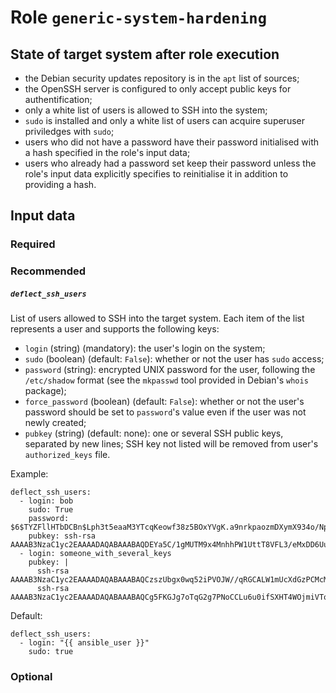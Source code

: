 # Role `generic-system-hardening`

## State of target system after role execution

- the Debian security updates repository is in the `apt` list of sources;
- the OpenSSH server is configured to only accept public keys for
  authentification;
- only a white list of users is allowed to SSH into the system;
- `sudo` is installed and only a white list of users can acquire superuser
  priviledges with `sudo`;
- users who did not have a password have their password initialised with a hash
  specified in the role's input data;
- users who already had a password set keep their password unless the role's
  input data explicitly specifies to reinitialise it in addition to providing a
  hash.

## Input data

### Required


### Recommended

##### `deflect_ssh_users`

List of users allowed to SSH into the target system. Each item of the list
represents a user and supports the following keys:

- `login` (string) (mandatory): the user's login on the system;
- `sudo` (boolean) (default: `False`): whether or not the user has `sudo`
  access;
- `password` (string): encrypted UNIX password for the user, following the
  `/etc/shadow` format (see the `mkpasswd` tool provided in Debian's `whois`
  package);
- `force_password` (boolean) (default: `False`): whether or not the user's
  password should be set to `password`'s value even if the user was not newly
  created;
- `pubkey` (string) (default: none): one or several SSH public keys, separated
  by new lines; SSH key not listed will be removed from user's `authorized_keys`
  file.

Example:

```
deflect_ssh_users:
  - login: bob
    sudo: True
    password: $6$TYZFllHTbDCBn$Lph3t5eaaM3YTcqKeowf38z5BOxYVgK.a9nrkpaozmDXymX934o/NpGY1WI1wjfbgrPK0keFxPRun93FbdSi81
    pubkey: ssh-rsa AAAAB3NzaC1yc2EAAAADAQABAAABAQDEYa5C/1gMUTM9x4MnhhPW1UttT8VFL3/eMxDD6UuPy0MoREdjShdd6v+sA3ivOx8OAu5wt9mgBXcnl6LYaLw9ivPQ6vN3wrFD3eHVsJnRyl6YW4nn9ADeNH+jI96OF7nyUg2D2tEdG+v2BW74hhUePEefZsJV7MfhHB49bynJrpegV0lPeamczddhtMgorgbSyLodqs8TO4o+xvjJPFPD3CriCq38tmBZ02XWq/H8ac/13pwNsQdHTjHGt5fO7YJXoz5KBRUXDvHkf435AMBGc1jCx8PGn4jMcY1vfnlhWoU8/E84kxgykcsTAK16fuaCqJVlFJ/rhiinYqphtBfT
  - login: someone_with_several_keys
    pubkey: |
      ssh-rsa AAAAB3NzaC1yc2EAAAADAQABAAABAQCzszUbgx0wq52iPVOJW//qRGCALW1mUcXdGzPCMcM619slLp2YoKLg0OpurGJHeTN7pbQ/RdrUaJct/TzrLL1fK/HdaSscZV877gjGDpm8Q7ereVn2l6UQivdmUd5Lr3DvJegPTKIbRuY9LDlPk7d4Iu7sxN5dbvshyLM+7LWXfCytt7o/3+rdaLcE/IP7Q168sToax1lZex/KZpNXqGhugMIr3Igj2blWBXkM25qDxP7KdaxKpUUsad9hJ1zZx3nD55Lq9XuWD6/JXcbbo1KXHsojHdwBFwvIInQv0H487QkMI8CMILPCSKfuNkXdZa8cqzc6AujusigMGy1/Hnh3
      ssh-rsa AAAAB3NzaC1yc2EAAAADAQABAAABAQCg5FKGJg7oTqG2g7PNoCCLu6u0ifSXHT4WOjmiVToZu0WANbQBVGXQhfzKosVvCYzioAt/K38Z6LMqf+fRQ3rqXJhYNWsXRtogyO5BJNMmggmZYr2jXZJnmkVxlBaf2YRFUZICNkUlct6hq23nUJgZU/l1/+oCwfhSjKGr/yQ0tPmx1UG4RIwCpg0FvoSHwDQ7D0pnLLtfw0QTH+0QFTTKnmL5HSeCwZlR9/qXo/Fb7ro3bdiipTt8Otug6zs4Y2ydtMZlyDu8JkMz/2kA3k3oyD4YrDZ977AdU/9cTwrmtOTNlZqenb4IZlxWsMwsWRPSil76QB+qldXLPAGk7vcn
```

Default:

```
deflect_ssh_users:
  - login: "{{ ansible_user }}"
    sudo: true
```

### Optional


